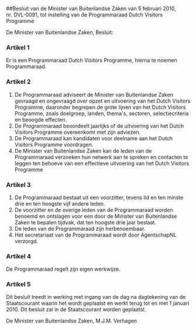 <meta http-equiv='Content-Type' content='text/html; charset=utf-8' />

##Besluit van de Minister van Buitenlandse Zaken van 5 februari 2010, nr. DVL-0091, tot instelling van de Programmaraad Dutch Visitors Programme

De Minister van Buitenlandse Zaken,  Besluit:    

### Artikel  1  

Er is een Programmaraad Dutch Visitors Programme, hierna te noemen Programmaraad. 

### Artikel  2  

1.  De Programmaraad adviseert de Minister van Buitenlandse Zaken gevraagd en ongevraagd over opzet en uitvoering van het Dutch Visitors Programme, daaronder begrepen de grote lijnen van het Dutch Visitors Programme, zoals doelgroep, landen, thema's, sectoren, selectiecriteria en beoogde effecten.   
2.  De Programmaraad beoordeelt jaarlijks of de uitvoering van het Dutch Visitors Programme overeenkomt met zijn adviezen.   
3.  De Programmaraad kan kandidaten voor deelname aan het Dutch Visitors Programme voordragen.   
4.  De Minister van Buitenlandse Zaken kan de leden van de Programmaraad verzoeken hun netwerk aan te spreken en contacten te leggen ten behoeve van een effectieve uitvoering van het Dutch Visitors Programme  

### Artikel  3  

1.  De Programmaraad bestaat uit een voorzitter, tevens lid en ten minste drie en ten hoogste vijf andere leden.   
2.  De voorzitter en de overige leden van de Programmaraad worden benoemd en ontslagen voor een door de Minister van Buitenlandse Zaken te bepalen tijdvak, dat ten hoogste drie jaar beslaat.   
3.  De leden van de Programmaraad zijn herbenoembaar.   
4.  Het secretariaat van de Programmaraad wordt door AgentschapNL verzorgd.  

### Artikel  4  

De Programmaraad regelt zijn eigen werkwijze. 

### Artikel  5  

Dit besluit treedt in werking met ingang van de dag na dagtekening van de Staatscourant waarin het wordt geplaatst en werkt terug tot en met 1 januari 2010. 
Dit besluit zal in de Staatscourant worden geplaatst.  

De 
Minister van Buitenlandse Zaken, 
M.J.M. Verhagen     
